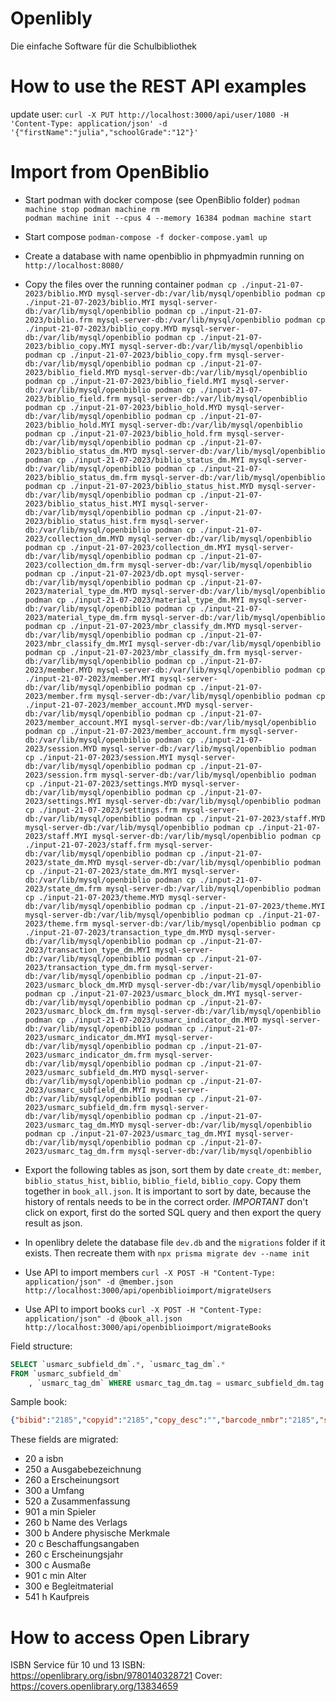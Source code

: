 # Openlibly

Die einfache Software für die Schulbibliothek

# How to use the REST API examples
update user:
`curl -X PUT http://localhost:3000/api/user/1080 -H 'Content-Type: application/json' -d '{"firstName":"julia","schoolGrade":"12"}'`

# Import from OpenBiblio

- Start podman with docker compose (see OpenBiblio folder)
``
podman machine stop
podman machine rm                                                          
podman machine init --cpus 4 --memory 16384
podman machine start
``

- Start compose
`podman-compose -f docker-compose.yaml up`
- Create a database with name openbiblio in phpmyadmin running on `http://localhost:8080/`
- Copy the files over the running container
``
podman cp ./input-21-07-2023/biblio.MYD mysql-server-db:/var/lib/mysql/openbiblio
podman cp ./input-21-07-2023/biblio.MYI mysql-server-db:/var/lib/mysql/openbiblio
podman cp ./input-21-07-2023/biblio.frm mysql-server-db:/var/lib/mysql/openbiblio
podman cp ./input-21-07-2023/biblio_copy.MYD mysql-server-db:/var/lib/mysql/openbiblio
podman cp ./input-21-07-2023/biblio_copy.MYI mysql-server-db:/var/lib/mysql/openbiblio
podman cp ./input-21-07-2023/biblio_copy.frm mysql-server-db:/var/lib/mysql/openbiblio
podman cp ./input-21-07-2023/biblio_field.MYD mysql-server-db:/var/lib/mysql/openbiblio
podman cp ./input-21-07-2023/biblio_field.MYI mysql-server-db:/var/lib/mysql/openbiblio
podman cp ./input-21-07-2023/biblio_field.frm mysql-server-db:/var/lib/mysql/openbiblio
podman cp ./input-21-07-2023/biblio_hold.MYD mysql-server-db:/var/lib/mysql/openbiblio
podman cp ./input-21-07-2023/biblio_hold.MYI mysql-server-db:/var/lib/mysql/openbiblio
podman cp ./input-21-07-2023/biblio_hold.frm mysql-server-db:/var/lib/mysql/openbiblio
podman cp ./input-21-07-2023/biblio_status_dm.MYD mysql-server-db:/var/lib/mysql/openbiblio
podman cp ./input-21-07-2023/biblio_status_dm.MYI mysql-server-db:/var/lib/mysql/openbiblio
podman cp ./input-21-07-2023/biblio_status_dm.frm mysql-server-db:/var/lib/mysql/openbiblio
podman cp ./input-21-07-2023/biblio_status_hist.MYD mysql-server-db:/var/lib/mysql/openbiblio
podman cp ./input-21-07-2023/biblio_status_hist.MYI mysql-server-db:/var/lib/mysql/openbiblio
podman cp ./input-21-07-2023/biblio_status_hist.frm mysql-server-db:/var/lib/mysql/openbiblio
podman cp ./input-21-07-2023/collection_dm.MYD mysql-server-db:/var/lib/mysql/openbiblio
podman cp ./input-21-07-2023/collection_dm.MYI mysql-server-db:/var/lib/mysql/openbiblio
podman cp ./input-21-07-2023/collection_dm.frm mysql-server-db:/var/lib/mysql/openbiblio
podman cp ./input-21-07-2023/db.opt mysql-server-db:/var/lib/mysql/openbiblio
podman cp ./input-21-07-2023/material_type_dm.MYD mysql-server-db:/var/lib/mysql/openbiblio
podman cp ./input-21-07-2023/material_type_dm.MYI mysql-server-db:/var/lib/mysql/openbiblio
podman cp ./input-21-07-2023/material_type_dm.frm mysql-server-db:/var/lib/mysql/openbiblio
podman cp ./input-21-07-2023/mbr_classify_dm.MYD mysql-server-db:/var/lib/mysql/openbiblio
podman cp ./input-21-07-2023/mbr_classify_dm.MYI mysql-server-db:/var/lib/mysql/openbiblio
podman cp ./input-21-07-2023/mbr_classify_dm.frm mysql-server-db:/var/lib/mysql/openbiblio
podman cp ./input-21-07-2023/member.MYD mysql-server-db:/var/lib/mysql/openbiblio
podman cp ./input-21-07-2023/member.MYI mysql-server-db:/var/lib/mysql/openbiblio
podman cp ./input-21-07-2023/member.frm mysql-server-db:/var/lib/mysql/openbiblio
podman cp ./input-21-07-2023/member_account.MYD mysql-server-db:/var/lib/mysql/openbiblio
podman cp ./input-21-07-2023/member_account.MYI mysql-server-db:/var/lib/mysql/openbiblio
podman cp ./input-21-07-2023/member_account.frm mysql-server-db:/var/lib/mysql/openbiblio
podman cp ./input-21-07-2023/session.MYD mysql-server-db:/var/lib/mysql/openbiblio
podman cp ./input-21-07-2023/session.MYI mysql-server-db:/var/lib/mysql/openbiblio
podman cp ./input-21-07-2023/session.frm mysql-server-db:/var/lib/mysql/openbiblio
podman cp ./input-21-07-2023/settings.MYD mysql-server-db:/var/lib/mysql/openbiblio
podman cp ./input-21-07-2023/settings.MYI mysql-server-db:/var/lib/mysql/openbiblio
podman cp ./input-21-07-2023/settings.frm mysql-server-db:/var/lib/mysql/openbiblio
podman cp ./input-21-07-2023/staff.MYD mysql-server-db:/var/lib/mysql/openbiblio
podman cp ./input-21-07-2023/staff.MYI mysql-server-db:/var/lib/mysql/openbiblio
podman cp ./input-21-07-2023/staff.frm mysql-server-db:/var/lib/mysql/openbiblio
podman cp ./input-21-07-2023/state_dm.MYD mysql-server-db:/var/lib/mysql/openbiblio
podman cp ./input-21-07-2023/state_dm.MYI mysql-server-db:/var/lib/mysql/openbiblio
podman cp ./input-21-07-2023/state_dm.frm mysql-server-db:/var/lib/mysql/openbiblio
podman cp ./input-21-07-2023/theme.MYD mysql-server-db:/var/lib/mysql/openbiblio
podman cp ./input-21-07-2023/theme.MYI mysql-server-db:/var/lib/mysql/openbiblio
podman cp ./input-21-07-2023/theme.frm mysql-server-db:/var/lib/mysql/openbiblio
podman cp ./input-21-07-2023/transaction_type_dm.MYD mysql-server-db:/var/lib/mysql/openbiblio
podman cp ./input-21-07-2023/transaction_type_dm.MYI mysql-server-db:/var/lib/mysql/openbiblio
podman cp ./input-21-07-2023/transaction_type_dm.frm mysql-server-db:/var/lib/mysql/openbiblio
podman cp ./input-21-07-2023/usmarc_block_dm.MYD mysql-server-db:/var/lib/mysql/openbiblio
podman cp ./input-21-07-2023/usmarc_block_dm.MYI mysql-server-db:/var/lib/mysql/openbiblio
podman cp ./input-21-07-2023/usmarc_block_dm.frm mysql-server-db:/var/lib/mysql/openbiblio
podman cp ./input-21-07-2023/usmarc_indicator_dm.MYD mysql-server-db:/var/lib/mysql/openbiblio
podman cp ./input-21-07-2023/usmarc_indicator_dm.MYI mysql-server-db:/var/lib/mysql/openbiblio
podman cp ./input-21-07-2023/usmarc_indicator_dm.frm mysql-server-db:/var/lib/mysql/openbiblio
podman cp ./input-21-07-2023/usmarc_subfield_dm.MYD mysql-server-db:/var/lib/mysql/openbiblio
podman cp ./input-21-07-2023/usmarc_subfield_dm.MYI mysql-server-db:/var/lib/mysql/openbiblio
podman cp ./input-21-07-2023/usmarc_subfield_dm.frm mysql-server-db:/var/lib/mysql/openbiblio
podman cp ./input-21-07-2023/usmarc_tag_dm.MYD mysql-server-db:/var/lib/mysql/openbiblio
podman cp ./input-21-07-2023/usmarc_tag_dm.MYI mysql-server-db:/var/lib/mysql/openbiblio
podman cp ./input-21-07-2023/usmarc_tag_dm.frm mysql-server-db:/var/lib/mysql/openbiblio
``

- Export the following tables as json, sort them by date `create_dt`: `member`, `biblio_status_hist`, `biblio`, `biblio_field`, `biblio_copy`. Copy them together in `book_all.json`. It is important to sort by date, because the history of rentals needs to be in the correct order. *IMPORTANT* don't click on export, first do the sorted SQL query and then export the query result as json.

- In openlibry delete the database file `dev.db` and the `migrations` folder if it exists. Then recreate them with `npx prisma migrate dev --name init`

- Use API to import members `curl -X POST -H "Content-Type: application/json" -d @member.json http://localhost:3000/api/openbiblioimport/migrateUsers`


- Use API to import books `curl -X POST -H "Content-Type: application/json" -d @book_all.json  http://localhost:3000/api/openbiblioimport/migrateBooks`



Field structure:
```sql
SELECT `usmarc_subfield_dm`.*, `usmarc_tag_dm`.*
FROM `usmarc_subfield_dm`
	, `usmarc_tag_dm` WHERE usmarc_tag_dm.tag = usmarc_subfield_dm.tag
```


Sample book:
```json
{"bibid":"2185","copyid":"2185","copy_desc":"","barcode_nmbr":"2185","status_cd":"out","status_begin_dt":"2006-06-09 10:17:18","due_back_dt":"2006-06-30","mbrid":"1035","renewal_count":"0","create_dt":"2005-05-24 20:08:39","last_change_dt":"2023-01-27 10:56:54","last_change_userid":"4","material_cd":"2","collection_cd":"6","call_nmbr1":"Bücherei","call_nmbr2":"","call_nmbr3":"","title":"Die Wilden Fußballkerle. Bd. 09: Joschka, die siebte Kavallerie","title_remainder":"","responsibility_stmt":"","author":"Masannek, Joachim","topic1":"Fußball","topic2":"Teamgeist","topic3":"","topic4":"","topic5":"","opac_flg":"Y"},
```



These fields are migrated:
- 20 a isbn	
- 250 a Ausgabebezeichnung
- 260 a Erscheinungsort
- 300 a Umfang
- 520 a Zusammenfassung
- 901 a min Spieler
- 260 b Name des Verlags	
- 300 b Andere physische Merkmale			
- 20 c Beschaffungsangaben
- 260 c Erscheinungsjahr
- 300 c Ausmaße
- 901 c min Alter
- 300 e Begleitmaterial
- 541 h Kaufpreis	


# How to access Open Library
ISBN Service für 10 und 13 ISBN: 
https://openlibrary.org/isbn/9780140328721
Cover: 
https://covers.openlibrary.org/13834659